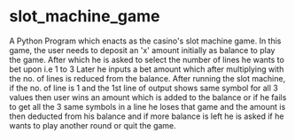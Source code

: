 # slot_machine_game
A Python Program which enacts as the casino's slot machine game.
In this game, the user needs to deposit an 'x' amount initially as balance to play the game.
After which he is asked to select the number of lines he wants to bet upon i.e 1 to 3
Later he inputs a bet amount which after multiplying with the no. of lines is reduced from the balance.
After running the slot machine, if the no. of line is 1 and the 1st line of output shows same symbol for all
3 values then user wins an amount which is added to the balance or if he fails to get all the 3 same symbols
in a line he loses that game and the amount is then deducted from his balance and if more balance is left he is
asked if he wants to play another round or quit the game.
